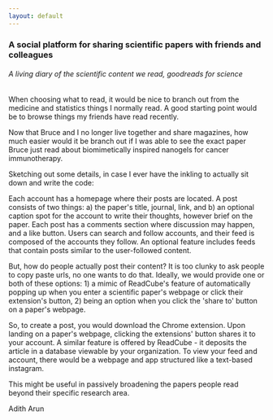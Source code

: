 ```yaml
---
layout: default
---
```



### A social platform for sharing scientific papers with friends and colleagues
###### A living diary of the scientific content we read, goodreads for science

When choosing what to read, it would be nice to branch out from the medicine and statistics things I normally read. A good starting point would be to browse things my friends have read recently. 

Now that Bruce and I no longer live together and share magazines, how much easier would it be branch out if I was able to see the exact paper Bruce just read about biomimetically inspired nanogels for cancer immunotherapy. 

Sketching out some details, in case I ever have the inkling to actually sit down and write the code: 

Each account has a homepage where their posts are located. A post consists of two things: a) the paper's title, journal, link, and b) an optional caption spot for the account to write their thoughts, however brief on the paper. Each post has a comments section where discussion may happen, and a like button. Users can search and follow accounts, and their feed is composed of the accounts they follow. An optional feature includes feeds that contain posts similar to the user-followed content. 

But, how do people actually post their content? It is too clunky to ask people to copy paste urls, no one wants to do that. Ideally, we would provide one or both of these options: 1) a mimic of ReadCube's feature of automatically popping up when you enter a scientific paper's webpage or click their extension's button, 2) being an option when you click the 'share to' button on a paper's webpage. 

So, to create a post, you would download the Chrome extension. Upon landing on a paper's webpage, clicking the extensions' button shares it to your account. A similar feature is offered by ReadCube - it deposits the article in a database viewable by your organization. To view your feed and account, there would be a webpage and app structured like a text-based instagram. 

This might be useful in passively broadening the papers people read beyond their specific research area. 


Adith Arun







